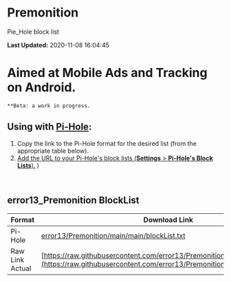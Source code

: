 # Premonition
Pie_Hole block list

**Last Updated:** 2020-11-08 16:04:45


  # Aimed at Mobile Ads and Tracking on Android.
    **Beta: a work in progress. 
   
## Using with [Pi-Hole](https://pi-hole.net/):
1. Copy the link to the Pi-Hole format for the desired list (from the appropriate table below).
2. [Add the URL to your Pi-Hole's block lists (**Settings** > **Pi-Hole's Block Lists**).](https://github.com/pi-hole/pi-hole/wiki/Customising-Sources-for-Ad-Lists)
)
  
  
  
&nbsp;

## error13_Premonition BlockList 
| Format | Download Link |
| --- | --- |
| Pi-Hole | [error13/Premonition/main/main/blockList.txt](https://raw.githubusercontent.com/error13/Premonition/main/main/blockList) |
| Raw Link Actual  | [https://raw.githubusercontent.com/error13/Premonition/main/main/blockList](https://raw.githubusercontent.com/error13/Premonition/main/main/blockList)|  



